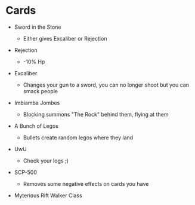# Cards
- Sword in the Stone
	-	Either gives Excaliber or Rejection
- Rejection
	- -10% Hp
- Excaliber
	- Changes your gun to a sword, you can no longer shoot but you can smack people
- Imbiamba Jombes
	- Blocking summons "The Rock" behind them, flying at them
- A Bunch of Legos
	- Bullets create random legos where they land
- UwU
	- Check your logs ;)
- SCP-500
	- Removes some negative effects on cards you have


- Myterious Rift Walker Class